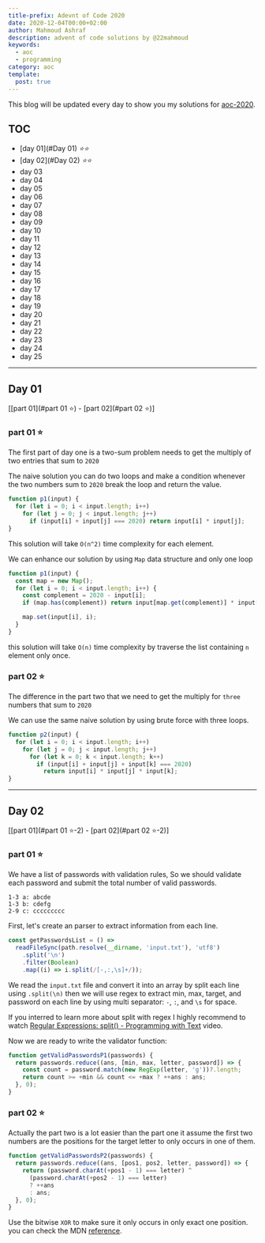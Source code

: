 ```yaml
---
title-prefix: Adevnt of Code 2020
date: 2020-12-04T00:00+02:00
author: Mahmoud Ashraf
description: advent of code solutions by @22mahmoud
keywords:
  - aoc
  - programming
category: aoc
template:
  post: true
---
```


This blog will be updated every day to show you my solutions
for [aoc-2020](https://adventofcode.com/).

## TOC

- [day 01](#Day 01) _⭐⭐_
- [day 02](#Day 02) _⭐⭐_
- day 03
- day 04
- day 05
- day 06
- day 07
- day 08
- day 09
- day 10
- day 11
- day 12
- day 13
- day 14
- day 15
- day 16
- day 17
- day 18
- day 19
- day 20
- day 21
- day 22
- day 23
- day 24
- day 25

---

## Day 01

[[part 01](#part 01 ⭐) - [part 02](#part 02 ⭐)]

### part 01 ⭐

The first part of day one is a two-sum problem needs to get the
multiply of two entries that sum to `2020`

The naive solution you can do two loops and make a condition whenever
the two numbers sum to `2020` break the loop and return the value.

```javascript
function p1(input) {
  for (let i = 0; i < input.length; i++)
    for (let j = 0; j < input.length; j++)
      if (input[i] + input[j] === 2020) return input[i] * input[j];
}
```

This solution will take `O(n^2)` time complexity for each element.

We can enhance our solution by using `Map` data structure and only one loop

```javascript
function p1(input) {
  const map = new Map();
  for (let i = 0; i < input.length; i++) {
    const complement = 2020 - input[i];
    if (map.has(complement)) return input[map.get(complement)] * input[i];

    map.set(input[i], i);
  }
}
```

this solution will take `O(n)` time complexity by traverse the list containing
`n` element only once.

### part 02 ⭐

The difference in the part two that we need to get the multiply for
`three` numbers that sum to `2020`

We can use the same naive solution by using brute force with three loops.

```javascript
function p2(input) {
  for (let i = 0; i < input.length; i++)
    for (let j = 0; j < input.length; j++)
      for (let k = 0; k < input.length; k++)
        if (input[i] + input[j] + input[k] === 2020)
          return input[i] * input[j] * input[k];
}
```

---

## Day 02

[[part 01](#part 01 ⭐-2) - [part 02](#part 02 ⭐-2)]

### part 01 ⭐

We have a list of passwords with validation rules,
So we should validate each password and submit the
total number of valid passwords.

```
1-3 a: abcde
1-3 b: cdefg
2-9 c: ccccccccc
```

First, let's create an parser to extract information from each line.

```javascript
const getPasswordsList = () =>
  readFileSync(path.resolve(__dirname, 'input.txt'), 'utf8')
    .split('\n')
    .filter(Boolean)
    .map((i) => i.split(/[-,:,\s]+/));
```

We read the `input.txt` file and convert it into an array by split each line using
`.split(\n)` then we will use regex to extract min, max, target, and password
on each line by using multi separator: `-`, `:`, and `\s` for space.

If you interred to learn more about split with regex I highly recommend to watch
[Regular Expressions: split() - Programming with Text](https://www.youtube.com/watch?v=fdyqutmcI2Q) video.

Now we are ready to write the validator function:

```javascript
function getValidPasswordsP1(passwords) {
  return passwords.reduce((ans, [min, max, letter, password]) => {
    const count = password.match(new RegExp(letter, 'g'))?.length;
    return count >= +min && count <= +max ? ++ans : ans;
  }, 0);
}
```

### part 02 ⭐

Actually the part two is a lot easier than the part one it assume the first two numbers
are the positions for the target letter to only occurs in one of them.

```javascript
function getValidPasswordsP2(passwords) {
  return passwords.reduce((ans, [pos1, pos2, letter, password]) => {
    return (password.charAt(+pos1 - 1) === letter) ^
      (password.charAt(+pos2 - 1) === letter)
      ? ++ans
      : ans;
  }, 0);
}
```

Use the bitwise `XOR` to make sure it only occurs in only exact one position.
you can check the MDN [reference](https://developer.mozilla.org/en-US/docs/Web/JavaScript/Reference/Operators/Bitwise_XOR).
